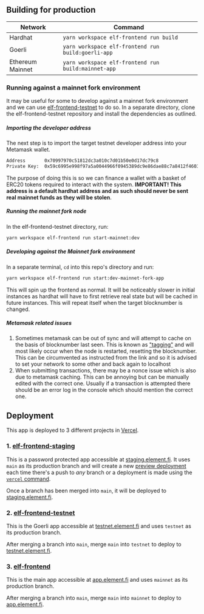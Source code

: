 ## Building for production

| Network          | Command                                             |
| ---------------- | --------------------------------------------------- |
| Hardhat          | `yarn workspace elf-frontend run build`             |
| Goerli           | `yarn workspace elf-frontend run build:goerli-app`  |
| Ethereum Mainnet | `yarn workspace elf-frontend run build:mainnet-app` |

### Running against a mainnet fork environment

It may be useful for some to develop against a mainnet fork environment and we can use [elf-frontend-testnet](https://github.com/element-fi/elf-frontend-testnet) to do so. In a separate directory, clone the elf-frontend-testnet repository and install the dependencies as outlined.

##### Importing the developer address

The next step is to import the target testnet developer address into your Metamask wallet.

```bash
Address       0x70997970c51812dc3a010c7d01b50e0d17dc79c8
Private Key:  0x59c6995e998f97a5a0044966f0945389dc9e86dae88c7a8412f4603b6b78690d # <- Import this
```

The purpose of doing this is so we can finance a wallet with a basket of ERC20 tokens required to interact with the system. **IMPORTANT! This address is a default hardhat address and as such should never be sent real mainnet funds as they will be stolen**.

##### Running the mainnet fork node

In the elf-frontend-testnet directory, run:

```bash
yarn workspace elf-frontend run start-mainnet:dev
```

##### Developing against the Mainnet fork environment

In a separate terminal, `cd` into this repo's directory and run:

```bash
yarn workspace elf-frontend run start:dev-mainnet-fork-app
```

This will spin up the frontend as normal. It will be noticeably slower in initial instances as hardhat will have to first retrieve real state but will be cached in future instances. This will repeat itself when the target blocknumber is changed.

##### Metamask related issues

1. Sometimes metamask can be out of sync and will attempt to cache on the basis of blocknumber last seen. This is known as ["tagging"](https://ethereum.stackexchange.com/questions/109625/received-invalid-block-tag-87-latest-block-number-is-0) and will most likely occur when the node is restarted, resetting the blocknumber. This can be circumvented as instructed from the link and so it is advised to set your network to some other and back again to localhost
2. When submitting transactions, there may be a nonce issue which is also due to metamask caching. This can be annoying but can be manually edited with the correct one. Usually if a transaction is attempted there should be an error log in the console which should mention the correct one.

## Deployment

This app is deployed to 3 different projects in [Vercel](https://vercel.com/element-finance).

### 1. [elf-frontend-staging](https://vercel.com/element-finance/elf-frontend-staging)

This is a password protected app accessible at [staging.element.fi][staging-app-url]. It uses `main` as its production branch and will create a new [preview deployment](https://vercel.com/docs/concepts/deployments/environments#preview) each time there's a push to _any_ branch or a deployment is made using the [`vercel` command](https://vercel.com/docs/concepts/deployments/overview#vercel-cli).

Once a branch has been merged into `main`, it will be deployed to [staging.element.fi][staging-app-url].

### 2. [elf-frontend-testnet](https://vercel.com/element-finance/elf-frontend-testnet)

This is the Goerli app accessible at [testnet.element.fi][testnet-app-url] and uses `testnet` as its production branch.

After merging a branch into `main`, merge `main` into `testnet` to deploy to [testnet.element.fi][testnet-app-url].

### 3. [elf-frontend](https://vercel.com/element-finance/elf-frontend)

This is the main app accessible at [app.element.fi][mainnet-app-url] and uses `mainnet` as its production branch.

After merging a branch into `main`, merge `main` into `mainnet` to deploy to [app.element.fi][mainnet-app-url].

[staging-app-url]: https://staging.element.fi
[testnet-app-url]: https://testnet.element.fi
[mainnet-app-url]: https://app.element.fi
